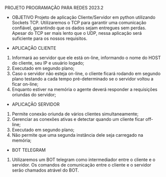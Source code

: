 PROJETO PROGRAMAÇÃO PARA REDES 2023.2

- OBJETIVO
Projeto de aplicação Cliente/Servidor em python utilizando Sockets TCP. Utilizaremos o TCP para garantir uma comunicação confiável, garantindo que os dados sejam entregues sem perdas. Apesar do TCP ser mais lento que o UDP, nessa aplicação será suficiente para os nossos requisitos.

- APLICAÇÃO CLIENTE
1. Informará ao servidor que ele está on-line, informando o nome do HOST do cliente, seu IP e usuário logado;
2. Executado em segundo plano;
3. Caso o servidor não esteja on-line, o cliente ficará rodando em segundo plano testando a cada tempo pré-determinado se o servidor voltou a ficar on-line;
4. Enquanto estiver na memória o agente deverá responder a requisições oriundas do servidor;

- APLICAÇÃO SERVIDOR
1. Permite conexão oriunda de vários clientes simultaneamente;
2. Gerenciar as conexões ativas e detectar quando um cliente ficar off-line;
3. Executado em segundo plano;
4. Não permite que uma segunda instância dele seja carregado na memória;


- BOT TELEGRAM
1. Utilizaremos um BOT telegram como intermediador entre o cliente e o servidor. Os comandos de comunicação entre o cliente e o servidor serão chamados atrável do BOT.
